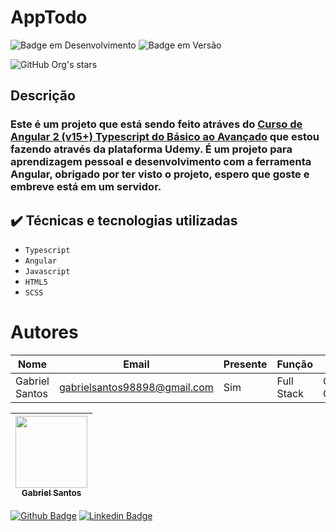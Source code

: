 # AppTodo

![Badge em Desenvolvimento](http://img.shields.io/static/v1?label=STATUS&message=EM%20DESENVOLVIMENTO&color=YELLON&style=for-the-badge)
![Badge em Versão](http://img.shields.io/static/v1?label=Versão&message=1.0&color=GREEN&style=for-the-badge)

![GitHub Org's stars](https://img.shields.io/github/stars/gabrielsantos969?style=social)

## Descrição
### Este é um projeto que está sendo feito atráves do [Curso de Angular 2 (v15+) Typescript do Básico ao Avançado](https://www.udemy.com/course/curso-de-angular/) que estou fazendo através da plataforma Udemy. É um projeto para aprendizagem pessoal e desenvolvimento com a ferramenta Angular, obrigado por ter visto o projeto, espero que goste e embreve está em um servidor.


## ✔️ Técnicas e tecnologias utilizadas

- ``Typescript``
- ``Angular``
- ``Javascript``
- ``HTML5``
- ``SCSS``

# Autores
|Nome|Email|Presente|Função|Curso|
| -------- | -------- | -------- |-------- | -------- |
|Gabriel Santos|gabrielsantos98898@gmail.com|Sim|Full Stack|Ciências da Computação|


[<img src="https://github.com/gabrielsantos969.png" width=115 > <br> <sub> Gabriel Santos </sub>](https://github.com/gabrielsantos969) |
| :---: |  

[![Github Badge](https://img.shields.io/badge/-Github-000?style=flat-square&logo=Github&logoColor=white&link=https://github.com/gabrielsantos969)](https://github.com/gabrielsantos969)
[![Linkedin Badge](https://img.shields.io/badge/-LinkedIn-blue?style=flat-square&logo=Linkedin&logoColor=white&link=https://www.linkedin.com/in/gabriel-santos-b53632196/)](https://www.linkedin.com/in/gabriel-santos-b53632196/)